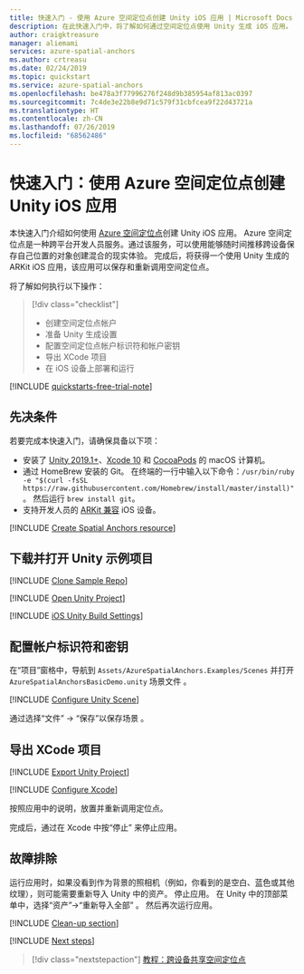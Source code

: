 ```yaml
---
title: 快速入门 - 使用 Azure 空间定位点创建 Unity iOS 应用 | Microsoft Docs
description: 在此快速入门中，将了解如何通过空间定位点使用 Unity 生成 iOS 应用。
author: craigktreasure
manager: aliemami
services: azure-spatial-anchors
ms.author: crtreasu
ms.date: 02/24/2019
ms.topic: quickstart
ms.service: azure-spatial-anchors
ms.openlocfilehash: be478a3f77996276f248d9b385954af813ac0397
ms.sourcegitcommit: 7c4de3e22b8e9d71c579f31cbfcea9f22d43721a
ms.translationtype: HT
ms.contentlocale: zh-CN
ms.lasthandoff: 07/26/2019
ms.locfileid: "68562486"
---
```

# <a name="quickstart-create-a-unity-ios-app-with-azure-spatial-anchors"></a>快速入门：使用 Azure 空间定位点创建 Unity iOS 应用

本快速入门介绍如何使用 [Azure 空间定位点](../overview.md)创建 Unity iOS 应用。 Azure 空间定位点是一种跨平台开发人员服务。通过该服务，可以使用能够随时间推移跨设备保存自己位置的对象创建混合的现实体验。 完成后，将获得一个使用 Unity 生成的 ARKit iOS 应用，该应用可以保存和重新调用空间定位点。

将了解如何执行以下操作：

> [!div class="checklist"]
> * 创建空间定位点帐户
> * 准备 Unity 生成设置
> * 配置空间定位点帐户标识符和帐户密钥
> * 导出 XCode 项目
> * 在 iOS 设备上部署和运行

[!INCLUDE [quickstarts-free-trial-note](../../../includes/quickstarts-free-trial-note.md)]

## <a name="prerequisites"></a>先决条件

若要完成本快速入门，请确保具备以下项：

- 安装了 <a href="https://unity3d.com/get-unity/download" target="_blank">Unity 2019.1+</a>、<a href="https://geo.itunes.apple.com/us/app/xcode/id497799835?mt=12" target="_blank">Xcode 10</a> 和 <a href="https://cocoapods.org" target="_blank">CocoaPods</a> 的 macOS 计算机。
- 通过 HomeBrew 安装的 Git。 在终端的一行中输入以下命令：`/usr/bin/ruby -e "$(curl -fsSL https://raw.githubusercontent.com/Homebrew/install/master/install)"`。 然后运行 `brew install git`。
- 支持开发人员的 <a href="https://developer.apple.com/documentation/arkit/verifying_device_support_and_user_permission" target="_blank">ARKit 兼容</a> iOS 设备。

[!INCLUDE [Create Spatial Anchors resource](../../../includes/spatial-anchors-get-started-create-resource.md)]

## <a name="download-and-open-the-unity-sample-project"></a>下载并打开 Unity 示例项目

[!INCLUDE [Clone Sample Repo](../../../includes/spatial-anchors-clone-sample-repository.md)]

[!INCLUDE [Open Unity Project](../../../includes/spatial-anchors-open-unity-project.md)]

[!INCLUDE [iOS Unity Build Settings](../../../includes/spatial-anchors-unity-ios-build-settings.md)]

## <a name="configure-account-identifier-and-key"></a>配置帐户标识符和密钥

在“项目”窗格中，导航到 `Assets/AzureSpatialAnchors.Examples/Scenes` 并打开 `AzureSpatialAnchorsBasicDemo.unity` 场景文件  。

[!INCLUDE [Configure Unity Scene](../../../includes/spatial-anchors-unity-configure-scene.md)]

通过选择“文件” -> “保存”以保存场景   。

## <a name="export-the-xcode-project"></a>导出 XCode 项目

[!INCLUDE [Export Unity Project](../../../includes/spatial-anchors-unity-export-project-snip.md)]

[!INCLUDE [Configure Xcode](../../../includes/spatial-anchors-unity-ios-xcode.md)]

按照应用中的说明，放置并重新调用定位点。

完成后，通过在 Xcode 中按“停止”  来停止应用。

## <a name="troubleshooting"></a>故障排除

运行应用时，如果没看到作为背景的照相机（例如，你看到的是空白、蓝色或其他纹理），则可能需要重新导入 Unity 中的资产。 停止应用。 在 Unity 中的顶部菜单中，选择“资产”->“重新导入全部”  。 然后再次运行应用。

[!INCLUDE [Clean-up section](../../../includes/clean-up-section-portal.md)]

[!INCLUDE [Next steps](../../../includes/spatial-anchors-quickstarts-nextsteps.md)]

> [!div class="nextstepaction"]
> [教程：跨设备共享空间定位点](../tutorials/tutorial-share-anchors-across-devices.md)
